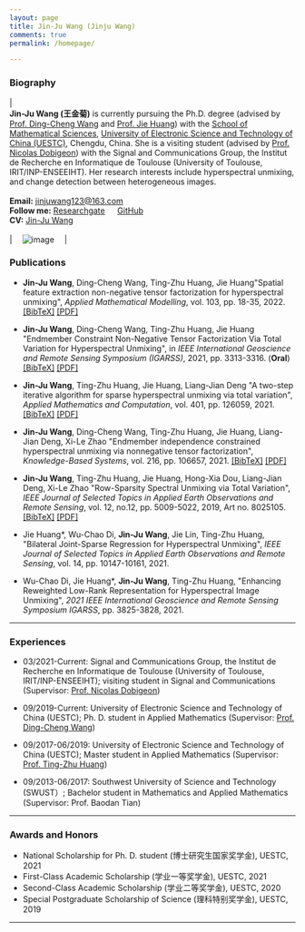 ```yaml
---
layout: page
title: Jin-Ju Wang (Jinju Wang)
comments: true
permalink: /homepage/

---
```



<style>
.biblist { }

/* The item */
.biblist li { }

/* You can define custom styles for plstyle field here. */


/*************************************
   The box that contain BibTeX code
 *************************************/
div.noshow { display: none; }
div.BibTeX {
  margin-right: 1%;
  margin-left: 3%;
  margin-top: 1.2em;
  margin-bottom: 1.3em;
  border: 1px solid silver;
  padding: 0.3em 0.5em;
  background: #eeeeee;
}
div.BibTeX pre { font-size: 85%; overflow: auto;  width: 100%; }
</style>

<script>
function toggleBibtex(articleid) {
  var bib = document.getElementById('bib_'+articleid);
  if (bib) {
    if(bib.className.indexOf('BibTeX') != -1) {
    bib.className.indexOf('noshow') == -1?bib.className = 'BibTeX noshow':bib.className = 'BibTeX';
    }
  } else {
    return;
  }
}
</script>




### Biography
 
| <br>**Jin-Ju Wang (王金菊)** is currently pursuing the Ph.D. degree (advised by [Prof. Ding-Cheng Wang](https://www.math.uestc.edu.cn/info/1081/2032.htm) and [Prof. Jie Huang](https://www.researchgate.net/profile/Jie-Huang-12)) with the [School of Mathematical Sciences](http://www.math.uestc.edu.cn/index.htm), [University of Electronic Science and Technology of China (UESTC)](https://www.uestc.edu.cn/), Chengdu, China. She is a visiting student (advised by [Prof. Nicolas Dobigeon](http://dobigeon.perso.enseeiht.fr/index.html)) with the Signal and Communications Group, the Institut de Recherche en Informatique de Toulouse (University of Toulouse, IRIT/INP-ENSEEIHT). Her research interests include hyperspectral unmixing, and change detection between heterogeneous images. <br> <br> **Email:** <jinjuwang123@163.com>  <br> **Follow me:** [Researchgate](https://www.researchgate.net/profile/Jin-Ju-Wang)  &emsp; [GitHub](https://github.com/jinju123/)  <br> **CV:** [Jin-Ju Wang](https://jinju123.github.io/images/CV_yubangzheng.pdf) <br><br>| &emsp;![image](https://jinju123.github.io/images/jinjuwang.jpg)&emsp; |



### Publications


* **Jin-Ju Wang**, Ding-Cheng Wang, Ting-Zhu Huang, Jie Huang\"Spatial feature extraction non-negative tensor factorization for hyperspectral unmixing\", _Applied Mathematical Modelling_, vol. 103, pp. 18-35, 2022. <a href="javascript:toggleBibtex('SFE-NTF')" class="textlink">[BibTeX]</a> [[PDF]](https://www.sciencedirect.com/science/article/pii/S0307904X21004686) 

<div id="bib_SFE-NTF" class="BibTeX noshow">
<pre>
@article{SFE-NTF,
title = {Spatial feature extraction non-negative tensor factorization for hyperspectral unmixing},
journal = {Applied Mathematical Modelling},
volume = {103},
pages = {18-35},
year = {2022},
issn = {0307-904X},
}
</pre>
</div>

* **Jin-Ju Wang**, Ding-Cheng Wang, Ting-Zhu Huang, Jie Huang \"Endmember Constraint Non-Negative Tensor Factorization Via Total Variation for Hyperspectral Unmixing\", in _IEEE International Geoscience and Remote Sensing Symposium (IGARSS)_, 2021, pp. 3313-3316. (**Oral**) <a href="javascript:toggleBibtex('IGARSS2021_NTF')" class="textlink">[BibTeX]</a> [[PDF]](https://ieeexplore.ieee.org/document/9554468) 

<div id="bib_IGARSS2021_NTF" class="BibTeX noshow">
<pre>
@inproceedings{IGARSS2021_NTF,
  author={Wang, Jin-Ju and Wang, Ding-Cheng and Huang, Ting-Zhu and Huang, Jie},
  booktitle={2021 IEEE International Geoscience and Remote Sensing Symposium IGARSS}, 
  title={Endmember Constraint Non-Negative Tensor Factorization Via Total Variation for Hyperspectral Unmixingn}, 
  year={2021},
  volume={},
  number={},
  pages={3313-3316},
  }
</pre>
</div>

* **Jin-Ju Wang**, Ting-Zhu Huang, Jie Huang, Liang-Jian Deng \"A two-step iterative algorithm for sparse hyperspectral unmixing via total variation\", _Applied Mathematics and Computation_, vol. 401, pp. 126059, 2021. <a href="javascript:toggleBibtex('TSWCSU-TV')" class="textlink">[BibTeX]</a> [[PDF]](https://www.sciencedirect.com/science/article/pii/S0096300321001077) 

<div id="bib_TSWCSU-TV" class="BibTeX noshow">
<pre>
@article{TSWCSU-TV,
title = {A two-step iterative algorithm for sparse hyperspectral unmixing via total variation},
journal = {Applied Mathematics and Computation},
volume = {401},
pages = {126059},
year = {2021},
issn = {0096-3003},
}
</pre>
</div>

* **Jin-Ju Wang**, Ding-Cheng Wang, Ting-Zhu Huang, Jie Huang, Liang-Jian Deng, Xi-Le Zhao \"Endmember independence constrained hyperspectral unmixing via nonnegative tensor factorization\", _Knowledge-Based Systems_, vol. 216, pp. 106657, 2021. <a href="javascript:toggleBibtex('EIC-NTF')" class="textlink">[BibTeX]</a> [[PDF]](https://www.sciencedirect.com/science/article/pii/S0950705120307863) 

<div id="bib_EIC-NTF" class="BibTeX noshow">
<pre>
@article{EIC-NTF,
title = {Endmember independence constrained hyperspectral unmixing via nonnegative tensor factorization},
journal = {Knowledge-Based Systems},
volume = {216},
pages = {106657},
year = {2021},
issn = {0950-7051},
}
</pre>
</div>

* **Jin-Ju Wang**, Ting-Zhu Huang, Jie Huang, Hong-Xia Dou, Liang-Jian Deng, Xi-Le Zhao \"Row-Sparsity Spectral Unmixing via Total Variation\", _IEEE Journal of Selected Topics in Applied Earth Observations and Remote Sensing_, vol. 12, no.12, pp. 5009-5022, 2019, Art no. 8025105. <a href="javascript:toggleBibtex('RSSU-TV')" class="textlink">[BibTeX]</a> [[PDF]](https://ieeexplore.ieee.org/document/8905787) 

<div id="bib_RSSU-TV" class="BibTeX noshow">
<pre>
@article{RSSU-TV,  
author={Wang, Jin-Ju and Huang, Ting-Zhu and Huang, Jie and Dou, Hong-Xia and Deng, Liang-Jian and Zhao, Xi-Le},  
journal={IEEE Journal of Selected Topics in Applied Earth Observations and Remote Sensing},   
title={Row-Sparsity Spectral Unmixing via Total Variation},   
year={2019},  
volume={12},  
number={12},  
pages={5009-5022},  

}
</pre>
</div>



* Jie Huang\*, Wu-Chao Di, **Jin-Ju Wang**, Jie Lin, Ting-Zhu Huang, \"Bilateral Joint-Sparse Regression for Hyperspectral Unmixing\", _IEEE Journal of Selected Topics in Applied Earth Observations and Remote Sensing_, vol. 14, pp. 10147-10161, 2021.

* Wu-Chao Di, Jie Huang\*, **Jin-Ju Wang**,  Ting-Zhu Huang, \"Enhancing Reweighted Low-Rank Representation for Hyperspectral Image Unmixing\", _2021 IEEE International Geoscience and Remote Sensing Symposium IGARSS_, pp. 3825-3828, 2021.


---

### Experiences 

* 03/2021-Current: Signal and Communications Group, the Institut de Recherche en Informatique de Toulouse (University of Toulouse, IRIT/INP-ENSEEIHT); visiting student in Signal and Communications (Supervisor: [Prof. Nicolas Dobigeon](https://www.researchgate.net/profile/Nicolas-Dobigeon/research))

* 09/2019-Current: University of Electronic Science and Technology of China (UESTC); Ph. D. student in Applied Mathematics (Supervisor: [Prof. Ding-Cheng Wang](http://www.math.uestc.edu.cn/info/1081/2032.htm))

* 09/2017-06/2019: University of Electronic Science and Technology of China (UESTC); Master student in Applied Mathematics (Supervisor: [Prof. Ting-Zhu Huang](http://www.math.uestc.edu.cn/info/1081/2041.htm))

* 09/2013-06/2017: Southwest University of Science and Technology (SWUST）; Bachelor student in Mathematics and Applied Mathematics (Supervisor: Prof. Baodan Tian)

---

### Awards and Honors
*  National Scholarship for Ph. D. student (博士研究生国家奖学金), UESTC, 2021
*  First-Class Academic Scholarship (学业一等奖学金), UESTC, 2021
*  Second-Class Academic Scholarship (学业二等奖学金), UESTC, 2020
*  Special Postgraduate Scholarship of Science (理科特别奖学金), UESTC, 2019
  
---




<script type="text/javascript" src="//rf.revolvermaps.com/0/0/8.js?i=5walv8lpuh8&amp;m=0&amp;c=ff0000&amp;cr1=ffffff&amp;f=arial&amp;l=33" async="async"></script>




